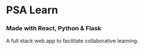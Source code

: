 # PSA Learn
### Made with React, Python & Flask

A full stack web app to facilitate collaborative learning. 